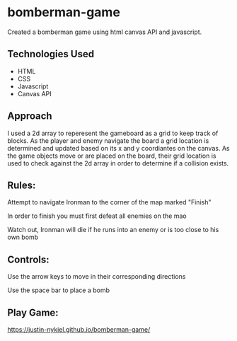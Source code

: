 # bomberman-game
Created a bomberman game using html canvas API and javascript.

## Technologies Used
* HTML
* CSS
* Javascript
* Canvas API

## Approach

I used a 2d array to reperesent the gameboard as a grid to keep track of blocks. As the player and enemy navigate the board a grid location is determined and updated based on its x and y coordiantes on the canvas. As the game objects move or are placed on the board, their grid location is used to check against the 2d array in order to determine if a collision exists. 

## Rules:
Attempt to navigate Ironman to the corner of the map marked "Finish"

In order to finish you must first defeat all enemies on the mao

Watch out, Ironman will die if he runs into an enemy or is too close to his own bomb

## Controls:
Use the arrow keys to move in their corresponding directions

Use the space bar to place a bomb

## Play Game:
https://justin-nykiel.github.io/bomberman-game/
